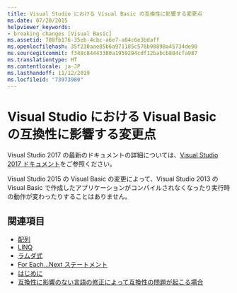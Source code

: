 ```yaml
---
title: Visual Studio における Visual Basic の互換性に影響する変更点
ms.date: 07/20/2015
helpviewer_keywords:
- breaking changes [Visual Basic]
ms.assetid: 708fb176-35eb-4cbc-a6e7-a04c6e3bdaff
ms.openlocfilehash: 35f230aae85b6a971185c576b98898a45734de90
ms.sourcegitcommit: f348c84443380a1959294cdf12babcb804cfa987
ms.translationtype: HT
ms.contentlocale: ja-JP
ms.lasthandoff: 11/12/2019
ms.locfileid: "73973980"
---
```

# <a name="visual-basic-breaking-changes-in-visual-studio"></a>Visual Studio における Visual Basic の互換性に影響する変更点

Visual Studio 2017 の最新のドキュメントの詳細については、[Visual Studio 2017 ドキュメント](https://docs.microsoft.com/visualstudio/)をご参照ください。

Visual Studio 2015 の Visual Basic の変更によって、Visual Studio 2013 の Visual Basic で作成したアプリケーションがコンパイルされなくなったり実行時の動作が変わったりすることはありません。  
  
## <a name="see-also"></a>関連項目

- [配列](../../visual-basic/programming-guide/language-features/arrays/index.md)
- [LINQ](../../visual-basic/programming-guide/language-features/linq/index.md)
- [ラムダ式](../../visual-basic/programming-guide/language-features/procedures/lambda-expressions.md)
- [For Each...Next ステートメント](../../visual-basic/language-reference/statements/for-each-next-statement.md)
- [はじめに](../../visual-basic/getting-started/index.md)
- [互換性に影響のない言語の修正によって互換性の問題が起こる場合](https://blogs.msdn.microsoft.com/lucian/2012/07/19/when-is-a-non-breaking-language-fix-breaking)
